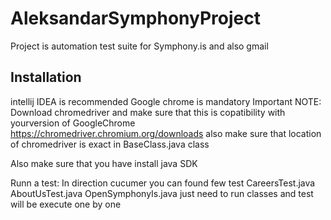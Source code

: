 # AleksandarSymphonyProject
Project is automation test suite for Symphony.is and also gmail

## Installation
intellij IDEA is recommended 
Google chrome is mandatory 
Important NOTE: Download chromedriver and make sure that this is copatibility with yourversion of GoogleChrome 
https://chromedriver.chromium.org/downloads also make sure that location of chromedriver is exact in BaseClass.java class

Also make sure that you have install java SDK

Runn a test: 
In direction cucumer you can found few test 
CareersTest.java
AboutUsTest.java
OpenSymphonyIs.java
just need to run classes and test will be execute one by one
